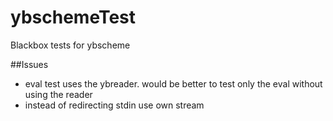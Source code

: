 # ybschemeTest

Blackbox tests for ybscheme

##Issues
- eval test uses the ybreader. would be better to test only the eval without using the reader
- instead of redirecting stdin use own stream
